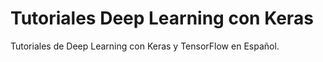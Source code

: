 # Tutoriales Deep Learning con Keras
Tutoriales de Deep Learning con Keras y TensorFlow en Español.
